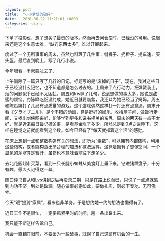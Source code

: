 ```yaml
---
layout: post
title:  "小小梦想的破碎"
date:   2020-06-22 11:21:01 +0800
categories: diary
---
```


下单了投影仪，想了想买了最贵的版本。然而再去问仓库时，已经没的可用。说起来还是这个生意太难，“缺的东西太多”，难以开展起来。

度过了一个无所事事的周末，虽然也料理了几件事：缝裤子、扔橙子、提车速、买头盔。最后直到晚上，写了几行小说。

今年眼看一半就要过去了。

上午删除了一篇只写了几行的日记，标题写的是“废掉的日子”，现在，我对这些日子已经没什么记忆，也不知道都是怎么过去的。上周来了点行动力，把弹簧装上，烟的问题似乎已经不太困扰。周五和Iris聊了几句，说到想做的事太多，她说是甜蜜的烦恼。约陈晔吃饭没约成，她近日就要临盆，我还以为她已经当了妈妈。周五和陈瓜娃打了几局有点质量的游戏，这个游戏偶然这样打一打还有点意思。周末开看《グライプニル》，是个不错的动画，算是挺好的娱乐。收拾屋子间、做饭行走间，又找出剑侠图来听，能够学到更多和说书相关的东西。周末的两天有一点不太好，就是近来每日最记挂的事，是看基金涨了多少，所以总是到0点之后睡下，这样在睡觉之前就能看到这个数。如今已经有了“每天就指着这个活”的感觉。

在床上想到一点和整数构造有关的想法，即所为“素数”，可以拥有内部结构，利用这些结构，或者能构造出来合理的加法和减法运算，这算是拥有了想像空间，一个显见的茅塞算是暂开，虽然也不意味着能往下走多少。

去北花园超市买菜，看到一只长腿小蜘蛛从美食灯上垂下来，钻进猪蹄盘子，十分有趣，愿久久记得这一幕。

随口评书自从和Lvs讲到之后再没录二期，只是在路上说而已，只说了一点点就感到内功不济，到处是缺漏。随心做事必定如此，要做扎实，则必下专功。无可侥幸。

今天“暖”提到“家属”，看来也非单身。于是想约她一约的想法也懒得有了。

近日工作不是很忙，一定要抓紧平时的时间，趟一条出路出来。

我只能不断这样告诉自己。

机会一直铺在眼前，不要因为一些破事，耽误了自己这颇有机会的一生。
